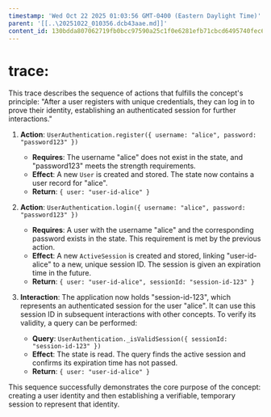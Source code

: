 ```yaml
---
timestamp: 'Wed Oct 22 2025 01:03:56 GMT-0400 (Eastern Daylight Time)'
parent: '[[..\20251022_010356.dcb43aae.md]]'
content_id: 130bdda807062719fb0bcc97590a25c1f0e6281efb71cbcd6495740fec613b13
---
```


# trace:

This trace describes the sequence of actions that fulfills the concept's principle: "After a user registers with unique credentials, they can log in to prove their identity, establishing an authenticated session for further interactions."

1. **Action**: `UserAuthentication.register({ username: "alice", password: "password123" })`
   * **Requires**: The username "alice" does not exist in the state, and "password123" meets the strength requirements.
   * **Effect**: A new `User` is created and stored. The state now contains a user record for "alice".
   * **Return**: `{ user: "user-id-alice" }`

2. **Action**: `UserAuthentication.login({ username: "alice", password: "password123" })`
   * **Requires**: A user with the username "alice" and the corresponding password exists in the state. This requirement is met by the previous action.
   * **Effect**: A new `ActiveSession` is created and stored, linking "user-id-alice" to a new, unique session ID. The session is given an expiration time in the future.
   * **Return**: `{ user: "user-id-alice", sessionId: "session-id-123" }`

3. **Interaction**: The application now holds "session-id-123", which represents an authenticated session for the user "alice". It can use this session ID in subsequent interactions with other concepts. To verify its validity, a query can be performed:
   * **Query**: `UserAuthentication._isValidSession({ sessionId: "session-id-123" })`
   * **Effect**: The state is read. The query finds the active session and confirms its expiration time has not passed.
   * **Return**: `{ user: "user-id-alice" }`

This sequence successfully demonstrates the core purpose of the concept: creating a user identity and then establishing a verifiable, temporary session to represent that identity.
